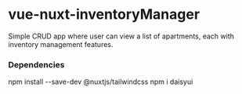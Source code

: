 # vue-nuxt-inventoryManager

Simple CRUD app where user can view a list of apartments, each with inventory management features.

### Dependencies

npm install --save-dev @nuxtjs/tailwindcss
npm i daisyui
